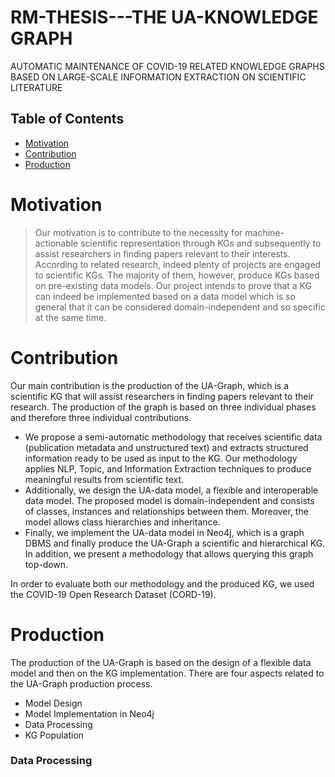 # RM-THESIS---THE UA-KNOWLEDGE GRAPH
AUTOMATIC MAINTENANCE OF COVID-19 RELATED KNOWLEDGE GRAPHS BASED ON LARGE-SCALE INFORMATION EXTRACTION ON SCIENTIFIC LITERATURE

## Table of Contents
- [Motivation](#Motivation)
- [Contribution](#Contribution)
- [Production](#Production)

# Motivation

> Our motivation is to contribute to the necessity for machine-actionable scientific representation through KGs and subsequently to assist researchers in finding papers relevant to their interests. According to related research, indeed plenty of projects are engaged to scientific KGs. The majority of them, however, produce KGs based on pre-existing data models. Our project intends to prove that a KG can indeed be implemented based on a data model which is so general that it can be considered domain-independent and so specific at the same time.


# Contribution
Our main contribution is the production of the UA-Graph, which is a scientific KG that will assist researchers in finding papers relevant to their research. The production of the graph is based on three individual phases and therefore three individual contributions. <br />
- We propose a semi-automatic methodology that receives scientific data (publication metadata and unstructured text) and extracts structured information ready to be used as input to the KG. Our methodology applies NLP, Topic, and Information Extraction techniques to produce meaningful results from scientific text. <br />
- Additionally, we design the UA-data model, a flexible and interoperable data model. The proposed model is domain-independent and consists of classes, instances and relationships between them. Moreover, the model allows class hierarchies and inheritance.
- Finally, we implement the UA-data model in Neo4j, which is a graph DBMS and finally produce the UA-Graph a scientific and hierarchical KG. In addition, we present a methodology that allows querying this graph top-down. 

In order to evaluate both our methodology and the produced KG, we used the COVID-19 Open Research Dataset (CORD-19). 
> 

# Production 
The production of the UA-Graph is based on the design of a flexible data model and then on the KG implementation. There are four aspects related to the UA-Graph production process. 

- Model Design
- Model Implementation in Neo4j 
- Data Processing
- KG Population  

### Data Processing


